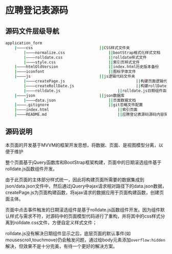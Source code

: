 # 应聘登记表源码

## 源码文件层级导航

```bash
application_form
	|————css							 ||CSS样式文件夹
		|————normalize.css				 	 ||bootStrap格式化样式文档
		|————rolldate.css				 	 ||rolldate样式文件
		|————style.css						 ||索引页样式文件
	|————htmlOldVersion						 ||index.html历史版本备份				 
	|————iconfont							 ||图标字体文件
	|————js								 ||js逻辑代码文件夹
		|————createPage.js                    			 ||构建页面逻辑代码
		|————createRollDate.js     	              		 ||构建rollDate组件代码
		|————rolldate.js				    	 ||rolldate.js日期组件函数
	|————json							 ||json数据库
		|————data.json						 ||页面数据文档
	|————.gitignore							 ||git忽略文件配置
	|————index.html					         	 ||索引页面
	|————README.md					          	 ||应聘登记表源码源码内容简介
```

## 源码说明

本页面的开发基于MVVM的框架开发思想，将数据、页面、是视图模型分离，以便于维护

整个页面基于jQuery函数库和BootStrap框架构建，页面中的日期滚选组件基于rolldate.js函数组件开发。

由于此页面的主体部分样式统一，因此将构建页面所需要的数据集成到json/data.json文件中，然后通过jQuery中ajax请求相对路径下的data.json数据，createPage.js为页面构建函数，将ajax请求的数据应用于页面构建函数，创建页面主体。

页面中点击事件触发的日期滚选组件是基于rolldate.js函数组件开发。因为组件默认样式与需求不符，对源码中的页面模型代码进行了重构，并将其中的css样式分离到rolldate.css文件，方便自定义样式文件；

rolldate.js没有解决日期组件显示之后，底层页面的默认事件(如mousescroll,touchmove)仍会触发问题，通过给body元素添加`overflow:hidden`解决，但效果不是十分完美，有待一个更好的解决方案。



